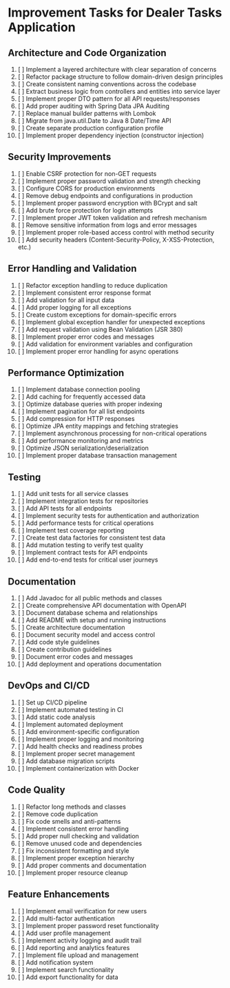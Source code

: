 # Improvement Tasks for Dealer Tasks Application

## Architecture and Code Organization
1. [ ] Implement a layered architecture with clear separation of concerns
2. [ ] Refactor package structure to follow domain-driven design principles
3. [ ] Create consistent naming conventions across the codebase
4. [ ] Extract business logic from controllers and entities into service layer
5. [ ] Implement proper DTO pattern for all API requests/responses
6. [ ] Add proper auditing with Spring Data JPA Auditing
7. [ ] Replace manual builder patterns with Lombok
8. [ ] Migrate from java.util.Date to Java 8 Date/Time API
9. [ ] Create separate production configuration profile
10. [ ] Implement proper dependency injection (constructor injection)

## Security Improvements
1. [ ] Enable CSRF protection for non-GET requests
2. [ ] Implement proper password validation and strength checking
3. [ ] Configure CORS for production environments
4. [ ] Remove debug endpoints and configurations in production
5. [ ] Implement proper password encryption with BCrypt and salt
6. [ ] Add brute force protection for login attempts
7. [ ] Implement proper JWT token validation and refresh mechanism
8. [ ] Remove sensitive information from logs and error messages
9. [ ] Implement proper role-based access control with method security
10. [ ] Add security headers (Content-Security-Policy, X-XSS-Protection, etc.)

## Error Handling and Validation
1. [ ] Refactor exception handling to reduce duplication
2. [ ] Implement consistent error response format
3. [ ] Add validation for all input data
4. [ ] Add proper logging for all exceptions
5. [ ] Create custom exceptions for domain-specific errors
6. [ ] Implement global exception handler for unexpected exceptions
7. [ ] Add request validation using Bean Validation (JSR 380)
8. [ ] Implement proper error codes and messages
9. [ ] Add validation for environment variables and configuration
10. [ ] Implement proper error handling for async operations

## Performance Optimization
1. [ ] Implement database connection pooling
2. [ ] Add caching for frequently accessed data
3. [ ] Optimize database queries with proper indexing
4. [ ] Implement pagination for all list endpoints
5. [ ] Add compression for HTTP responses
6. [ ] Optimize JPA entity mappings and fetching strategies
7. [ ] Implement asynchronous processing for non-critical operations
8. [ ] Add performance monitoring and metrics
9. [ ] Optimize JSON serialization/deserialization
10. [ ] Implement proper database transaction management

## Testing
1. [ ] Add unit tests for all service classes
2. [ ] Implement integration tests for repositories
3. [ ] Add API tests for all endpoints
4. [ ] Implement security tests for authentication and authorization
5. [ ] Add performance tests for critical operations
6. [ ] Implement test coverage reporting
7. [ ] Create test data factories for consistent test data
8. [ ] Add mutation testing to verify test quality
9. [ ] Implement contract tests for API endpoints
10. [ ] Add end-to-end tests for critical user journeys

## Documentation
1. [ ] Add Javadoc for all public methods and classes
2. [ ] Create comprehensive API documentation with OpenAPI
3. [ ] Document database schema and relationships
4. [ ] Add README with setup and running instructions
5. [ ] Create architecture documentation
6. [ ] Document security model and access control
7. [ ] Add code style guidelines
8. [ ] Create contribution guidelines
9. [ ] Document error codes and messages
10. [ ] Add deployment and operations documentation

## DevOps and CI/CD
1. [ ] Set up CI/CD pipeline
2. [ ] Implement automated testing in CI
3. [ ] Add static code analysis
4. [ ] Implement automated deployment
5. [ ] Add environment-specific configuration
6. [ ] Implement proper logging and monitoring
7. [ ] Add health checks and readiness probes
8. [ ] Implement proper secret management
9. [ ] Add database migration scripts
10. [ ] Implement containerization with Docker

## Code Quality
1. [ ] Refactor long methods and classes
2. [ ] Remove code duplication
3. [ ] Fix code smells and anti-patterns
4. [ ] Implement consistent error handling
5. [ ] Add proper null checking and validation
6. [ ] Remove unused code and dependencies
7. [ ] Fix inconsistent formatting and style
8. [ ] Implement proper exception hierarchy
9. [ ] Add proper comments and documentation
10. [ ] Implement proper resource cleanup

## Feature Enhancements
1. [ ] Implement email verification for new users
2. [ ] Add multi-factor authentication
3. [ ] Implement proper password reset functionality
4. [ ] Add user profile management
5. [ ] Implement activity logging and audit trail
6. [ ] Add reporting and analytics features
7. [ ] Implement file upload and management
8. [ ] Add notification system
9. [ ] Implement search functionality
10. [ ] Add export functionality for data